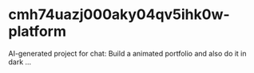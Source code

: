 # cmh74uazj000aky04qv5ihk0w-platform
AI-generated project for chat: Build a animated portfolio and also do it in dark ...
